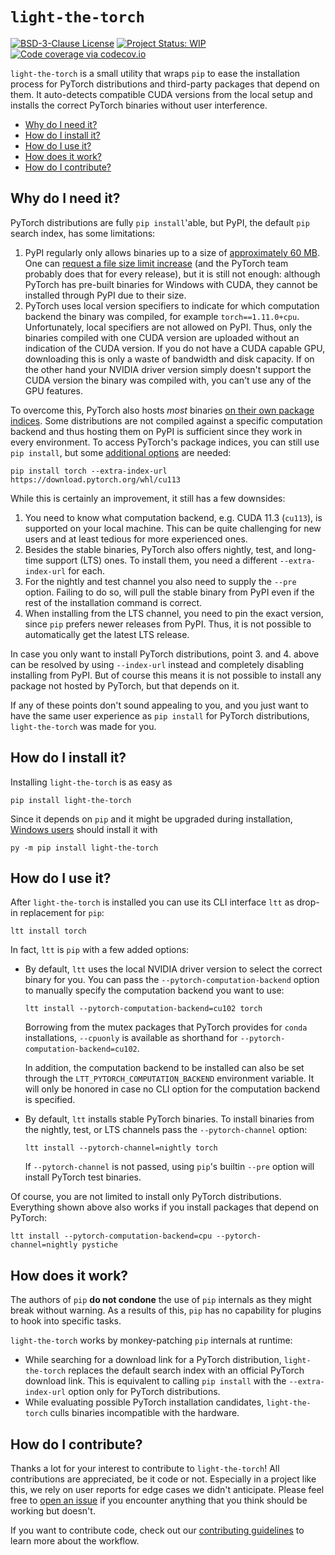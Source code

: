 # `light-the-torch`

[![BSD-3-Clause License](https://img.shields.io/github/license/pmeier/light-the-torch)](https://opensource.org/licenses/BSD-3-Clause)
[![Project Status: WIP](https://www.repostatus.org/badges/latest/wip.svg)](https://www.repostatus.org/#wip)
[![Code coverage via codecov.io](https://codecov.io/gh/pmeier/light-the-torch/branch/main/graph/badge.svg)](https://codecov.io/gh/pmeier/light-the-torch)

`light-the-torch` is a small utility that wraps `pip` to ease the installation process
for PyTorch distributions and third-party packages that depend on them. It auto-detects
compatible CUDA versions from the local setup and installs the correct PyTorch binaries
without user interference.

- [Why do I need it?](#why-do-i-need-it)
- [How do I install it?](#how-do-i-install-it)
- [How do I use it?](#how-do-i-use-it)
- [How does it work?](#how-does-it-work)
- [How do I contribute?](#how-do-i-contribute)

## Why do I need it?

PyTorch distributions are fully `pip install`'able, but PyPI, the default `pip` search
index, has some limitations:

1. PyPI regularly only allows binaries up to a size of
   [approximately 60 MB](https://github.com/pypa/packaging-problems/issues/86). One can
   [request a file size limit increase](https://pypi.org/help/#file-size-limit) (and the
   PyTorch team probably does that for every release), but it is still not enough:
   although PyTorch has pre-built binaries for Windows with CUDA, they cannot be
   installed through PyPI due to their size.
2. PyTorch uses local version specifiers to indicate for which computation backend the
   binary was compiled, for example `torch==1.11.0+cpu`. Unfortunately, local specifiers
   are not allowed on PyPI. Thus, only the binaries compiled with one CUDA version are
   uploaded without an indication of the CUDA version. If you do not have a CUDA capable
   GPU, downloading this is only a waste of bandwidth and disk capacity. If on the other
   hand your NVIDIA driver version simply doesn't support the CUDA version the binary
   was compiled with, you can't use any of the GPU features.

To overcome this, PyTorch also hosts _most_ binaries
[on their own package indices](https://download.pytorch.org/whl). Some distributions are
not compiled against a specific computation backend and thus hosting them on PyPI is
sufficient since they work in every environment. To access PyTorch's package indices,
you can still use `pip install`, but some
[additional options](https://pytorch.org/get-started/locally/) are needed:

```shell
pip install torch --extra-index-url https://download.pytorch.org/whl/cu113
```

While this is certainly an improvement, it still has a few downsides:

1. You need to know what computation backend, e.g. CUDA 11.3 (`cu113`), is supported on
   your local machine. This can be quite challenging for new users and at least tedious
   for more experienced ones.
2. Besides the stable binaries, PyTorch also offers nightly, test, and long-time support
   (LTS) ones. To install them, you need a different `--extra-index-url` for each.
3. For the nightly and test channel you also need to supply the `--pre` option. Failing
   to do so, will pull the stable binary from PyPI even if the rest of the installation
   command is correct.
4. When installing from the LTS channel, you need to pin the exact version, since `pip`
   prefers newer releases from PyPI. Thus, it is not possible to automatically get the
   latest LTS release.

In case you only want to install PyTorch distributions, point 3. and 4. above can be
resolved by using `--index-url` instead and completely disabling installing from PyPI.
But of course this means it is not possible to install any package not hosted by
PyTorch, but that depends on it.

If any of these points don't sound appealing to you, and you just want to have the same
user experience as `pip install` for PyTorch distributions, `light-the-torch` was made
for you.

## How do I install it?

Installing `light-the-torch` is as easy as

```shell
pip install light-the-torch
```

Since it depends on `pip` and it might be upgraded during installation,
[Windows users](https://pip.pypa.io/en/stable/installation/#upgrading-pip) should
install it with

```shell
py -m pip install light-the-torch
```

## How do I use it?

After `light-the-torch` is installed you can use its CLI interface `ltt` as drop-in
replacement for `pip`:

```shell
ltt install torch
```

In fact, `ltt` is `pip` with a few added options:

- By default, `ltt` uses the local NVIDIA driver version to select the correct binary
  for you. You can pass the `--pytorch-computation-backend` option to manually specify
  the computation backend you want to use:

  ```shell
  ltt install --pytorch-computation-backend=cu102 torch
  ```

  Borrowing from the mutex packages that PyTorch provides for `conda` installations,
  `--cpuonly` is available as shorthand for `--pytorch-computation-backend=cu102`.

  In addition, the computation backend to be installed can also be set through the
  `LTT_PYTORCH_COMPUTATION_BACKEND` environment variable. It will only be honored in
  case no CLI option for the computation backend is specified.

- By default, `ltt` installs stable PyTorch binaries. To install binaries from the
  nightly, test, or LTS channels pass the `--pytorch-channel` option:

  ```shell
  ltt install --pytorch-channel=nightly torch
  ```

  If `--pytorch-channel` is not passed, using `pip`'s builtin `--pre` option will
  install PyTorch test binaries.

Of course, you are not limited to install only PyTorch distributions. Everything shown
above also works if you install packages that depend on PyTorch:

```shell
ltt install --pytorch-computation-backend=cpu --pytorch-channel=nightly pystiche
```

## How does it work?

The authors of `pip` **do not condone** the use of `pip` internals as they might break
without warning. As a results of this, `pip` has no capability for plugins to hook into
specific tasks.

`light-the-torch` works by monkey-patching `pip` internals at runtime:

- While searching for a download link for a PyTorch distribution, `light-the-torch`
  replaces the default search index with an official PyTorch download link. This is
  equivalent to calling `pip install` with the `--extra-index-url` option only for
  PyTorch distributions.
- While evaluating possible PyTorch installation candidates, `light-the-torch` culls
  binaries incompatible with the hardware.

## How do I contribute?

Thanks a lot for your interest to contribute to `light-the-torch`! All contributions are
appreciated, be it code or not. Especially in a project like this, we rely on user
reports for edge cases we didn't anticipate. Please feel free to
[open an issue](https://github.com/pmeier/light-the-torch/issues) if you encounter
anything that you think should be working but doesn't.

If you want to contribute code, check out our [contributing guidelines](CONTRIBUTING.md)
to learn more about the workflow.
